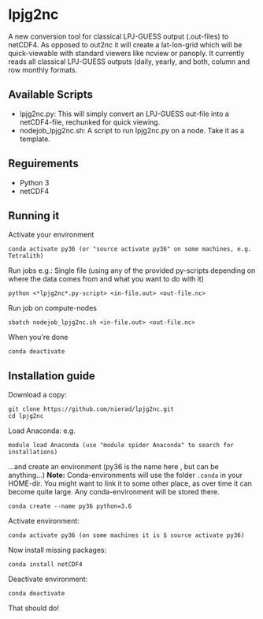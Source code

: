 # lpjg2nc

A new conversion tool for classical LPJ-GUESS output (.out-files) to netCDF4. As opposed to out2nc it will create a lat-lon-grid which will be quick-viewable with standard viewers like ncview or panoply. It currently reads all classical LPJ-GUESS outputs (daily, yearly, and both, column and row monthly formats. 

<h2>Available Scripts</h2>

* lpjg2nc.py: This will simply convert an LPJ-GUESS out-file into a netCDF4-file, rechunked for quick viewing.
* nodejob_lpjg2nc.sh: A script to run lpjg2nc.py on a node. Take it as a template. 

<h2>Reguirements</h2>

* Python 3 
* netCDF4

<h2>Running it </h2>

Activate your environment
 ```
conda activate py36 (or "source activate py36" on some machines, e.g. Tetralith)
```
Run jobs e.g.: 
  Single file (using any of the provided py-scripts depending on where the data comes from and what you want to do with it)
```
python <*lpjg2nc*.py-script> <in-file.out> <out-file.nc>
```
  Run job on compute-nodes
```
sbatch nodejob_lpjg2nc.sh <in-file.out> <out-file.nc>
```
When you're done
```
conda deactivate
```

<h2> Installation guide </h2>

Download a copy:
```
git clone https://github.com/nierad/lpjg2nc.git
cd lpjg2nc
```

Load Anaconda:
  e.g.
```
module load Anaconda (use "module spider Anaconda" to search for installations)
```
...and create an environment (py36 is the name here , but can be anything...)
  **Note:** Conda-environments will use the folder ```.conda``` in your HOME-dir. You might want to link it to some other place, as over time it can become quite large. Any conda-environment will be stored there.
```
conda create --name py36 python=3.6
```
Activate environment:
```
conda activate py36 (on some machines it is $ source activate py36)
```
Now install missing packages:
```
conda install netCDF4
```
Deactivate environment:
```
conda deactivate
```
That should do!

